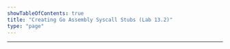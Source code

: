 ```yaml
---
showTableOfContents: true
title: "Creating Go Assembly Syscall Stubs (Lab 13.2)"
type: "page"
---
```





---
